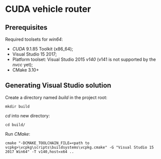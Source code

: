 # CUDA vehicle router

## Prerequisites
Required toolsets for _win64_:
 * _CUDA_ 9.1.85 Toolkit (x86_64);
 * Visual Studio 15 2017;
 * Platform toolset: Visual Studio 2015 _v140_ (v141 is not supported by the _nvcc_ yet);
 * CMake 3.10+
 
## Generating Visual Studio solution
Create a directory named _build_ in the project root:<br/>
```
mkdir build
```
_cd_ into new directory:
```
cd build/
```
Run _CMake_:
```
cmake "-DCMAKE_TOOLCHAIN_FILE=<path to vcpkg>\vcpkg\scripts\buildsystems\vcpkg.cmake" -G "Visual Studio 15 2017 Win64" -T v140,host=x64 ..
```

